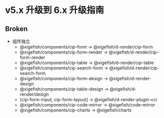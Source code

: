 # v5.x 升级到 6.x 升级指南

## Broken

- 组件独立
  - @xigefish/components/cip-form -> @xigefish/d-render/cip-form
  - @xigefish/components/cip-form-render -> @xigefish/d-render/cip-form-render
  - @xigefish/components/cip-table -> @xigefish/d-render/cip-table
  - @xigefish/components/cip-search-form -> @xigefish/d-render/cip-search-form
  - @xigefish/components/cip-form-design -> @xigefish/d-render-design
  - @xigefish/components/cip-table-design -> @xigefish/d-render/design
  - [cip-form-input, cip-form-layout] -> @xigefish/d-render-plugin-cci
  - @xigefish/components/cip-code-mirror -> @xigefish/code-mirror
  - @xigefish/components/cip-charts -> @xigefish/charts
